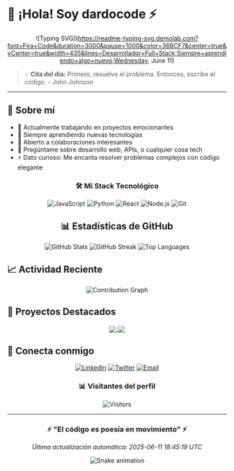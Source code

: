 # 🌆 ¡Hola! Soy dardocode ⚡

<div align="center">

![Typing SVG](https://readme-typing-svg.demolab.com?font=Fira+Code&duration=3000&pause=1000&color=36BCF7&center=true&vCenter=true&width=435&lines=Desarrollador+Full+Stack;Siempre+aprendiendo+algo+nuevo;Wednesday, June 11)

</div>

> 💡 **Cita del día:** Primero, resuelve el problema. Entonces, escribe el código. - John Johnson

---

## 🚀 Sobre mí

- 🔭 Actualmente trabajando en proyectos emocionantes
- 🌱 Siempre aprendiendo nuevas tecnologías
- 👯 Abierto a colaboraciones interesantes
- 💬 Pregúntame sobre desarrollo web, APIs, o cualquier cosa tech
- ⚡ Dato curioso: Me encanta resolver problemas complejos con código elegante

<div align="center">

### 🛠️ Mi Stack Tecnológico

![JavaScript](https://img.shields.io/badge/-JavaScript-F7DF1E?style=for-the-badge&logo=javascript&logoColor=black)
![Python](https://img.shields.io/badge/-Python-3776AB?style=for-the-badge&logo=python&logoColor=white)
![React](https://img.shields.io/badge/-React-61DAFB?style=for-the-badge&logo=react&logoColor=black)
![Node.js](https://img.shields.io/badge/-Node.js-339933?style=for-the-badge&logo=node.js&logoColor=white)
![Git](https://img.shields.io/badge/-Git-F05032?style=for-the-badge&logo=git&logoColor=white)

</div>


<div align="center">

## 📊 Estadísticas de GitHub

<img src="https://github-readme-stats.vercel.app/api?username=dardocode&show_icons=true&theme=radical" alt="GitHub Stats" />

<img src="https://github-readme-streak-stats.herokuapp.com/?user=dardocode&theme=radical" alt="GitHub Streak" />

<img src="https://github-readme-stats.vercel.app/api/top-langs/?username=dardocode&layout=compact&theme=radical" alt="Top Languages" />

</div>


## 📈 Actividad Reciente

<!--START_SECTION:activity-->
<!-- Esta sección se actualiza automáticamente -->
<!--END_SECTION:activity-->

<div align="center">

![Contribution Graph](https://github-readme-activity-graph.vercel.app/graph?username=dardocode&theme=radical)

</div>


## 🎯 Proyectos Destacados

<div align="center">

<!-- Repositorios que se actualizarán automáticamente -->
<a href="https://github.com/anuraghazra/github-readme-stats">
  <img align="center" src="https://github-readme-stats.vercel.app/api/pin/?username=dardocode&repo=repo1&theme=radical" />
</a>
<a href="https://github.com/anuraghazra/convoychat">
  <img align="center" src="https://github-readme-stats.vercel.app/api/pin/?username=dardocode&repo=repo2&theme=radical" />
</a>

</div>


## 🤝 Conecta conmigo

<div align="center">

[![LinkedIn](https://img.shields.io/badge/-LinkedIn-0077B5?style=for-the-badge&logo=linkedin&logoColor=white)](https://linkedin.com/in/dardocode)
[![Twitter](https://img.shields.io/badge/-Twitter-1DA1F2?style=for-the-badge&logo=twitter&logoColor=white)](https://twitter.com/dardocode)
[![Email](https://img.shields.io/badge/-Email-D14836?style=for-the-badge&logo=gmail&logoColor=white)](mailto:dardocode@gmail.com)

### 📊 Visitantes del perfil
![Visitors](https://visitor-badge.glitch.me/badge?page_id=dardocode.dardocode)

</div>


---

<div align="center">

### ⚡ "El código es poesía en movimiento" ⚡

*Última actualización automática: 2025-06-11 18:45:19 UTC*

![Snake animation](https://github.com/dardocode/dardocode/blob/output/github-contribution-grid-snake.svg)

</div>
